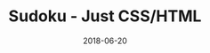 ---
title: 'Sudoku - Just CSS/HTML'
description: 'Complete a sudoku puzzle without Javascript or server-side interaction.'
gametype: 'simple'
gameid: 31
date: 2018-06-20
tags: []
draft: false
type: 'games'
num19: [{'idx':1,'arr1':[1,2,3,4,5,6,7,8,9],'arr2':[1,2,3,4,5,6,7,8,9]},{'idx':2,'arr1':[1,2,3,4,5,6,7,8,9],'arr2':[1,2,3,4,5,6,7,8,9]},{'idx':3,'arr1':[1,2,3,4,5,6,7,8,9],'arr2':[1,2,3,4,5,6,7,8,9]},{'idx':4,'arr1':[1,2,3,4,5,6,7,8,9],'arr2':[1,2,3,4,5,6,7,8,9]},{'idx':5,'arr1':[1,2,3,4,5,6,7,8,9],'arr2':[1,2,3,4,5,6,7,8,9]},{'idx':6,'arr1':[1,2,3,4,5,6,7,8,9],'arr2':[1,2,3,4,5,6,7,8,9]},{'idx':7,'arr1':[1,2,3,4,5,6,7,8,9],'arr2':[1,2,3,4,5,6,7,8,9]},{'idx':8,'arr1':[1,2,3,4,5,6,7,8,9],'arr2':[1,2,3,4,5,6,7,8,9]},{'idx':9,'arr1':[1,2,3,4,5,6,7,8,9],'arr2':[1,2,3,4,5,6,7,8,9]}]
puzzle: [[0, 0, 0, 0, 0, 0, 0, 0, 0], [0, 0, 7, 8, 3, 2, 4, 0, 0], [0, 0, 3, 0, 0, 0, 6, 0, 0], [2, 4, 0, 0, 8, 0, 0, 3, 7], [0, 3, 6, 0, 0, 0, 1, 4, 0], [0, 8, 5, 0, 7, 0, 9, 2, 0], [0, 0, 0, 0, 1, 0, 0, 0, 0], [6, 0, 0, 0, 0, 0, 0, 0, 4], [4, 5, 0, 9, 0, 6, 0, 7, 1]]
layout: 'sudokucssstatic'
---